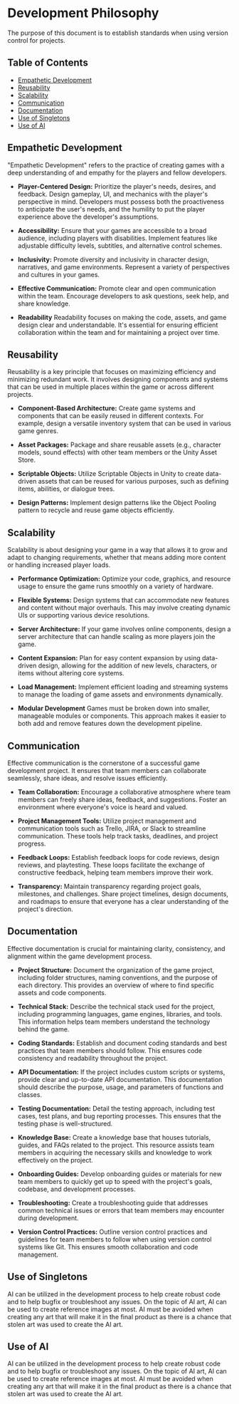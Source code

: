 # Development Philosophy
The purpose of this document is to establish standards when using version control for projects.

## Table of Contents
- [Empathetic Development](#empathetic-development)
- [Reusability](#reusability)
- [Scalability](#scalability)
- [Communication](#communication)
- [Documentation](#documentation)
- [Use of Singletons](#use-of-singletons)
- [Use of AI](#use-of-ai)


## Empathetic Development

"Empathetic Development" refers to the practice of creating games with a deep understanding of and empathy for the players and fellow developers.

- **Player-Centered Design:** Prioritize the player's needs, desires, and feedback. Design gameplay, UI, and mechanics with the player's perspective in mind. Developers must possess both the proactiveness to anticipate the user's needs, and the humility to put the player experience above the developer's assumptions.

- **Accessibility:** Ensure that your games are accessible to a broad audience, including players with disabilities. Implement features like adjustable difficulty levels, subtitles, and alternative control schemes.

- **Inclusivity:** Promote diversity and inclusivity in character design, narratives, and game environments. Represent a variety of perspectives and cultures in your games.

- **Effective Communication:** Promote clear and open communication within the team. Encourage developers to ask questions, seek help, and share knowledge.

- **Readability** Readability focuses on making the code, assets, and game design clear and understandable. It's essential for ensuring efficient collaboration within the team and for maintaining a project over time.

## Reusability

Reusability is a key principle that focuses on maximizing efficiency and minimizing redundant work. It involves designing components and systems that can be used in multiple places within the game or across different projects.

- **Component-Based Architecture:** Create game systems and components that can be easily reused in different contexts. For example, design a versatile inventory system that can be used in various game genres.

- **Asset Packages:** Package and share reusable assets (e.g., character models, sound effects) with other team members or the Unity Asset Store.

- **Scriptable Objects:** Utilize Scriptable Objects in Unity to create data-driven assets that can be reused for various purposes, such as defining items, abilities, or dialogue trees.

- **Design Patterns:** Implement design patterns like the Object Pooling pattern to recycle and reuse game objects efficiently.

## Scalability

Scalability is about designing your game in a way that allows it to grow and adapt to changing requirements, whether that means adding more content or handling increased player loads.

- **Performance Optimization:** Optimize your code, graphics, and resource usage to ensure the game runs smoothly on a variety of hardware.

- **Flexible Systems:** Design systems that can accommodate new features and content without major overhauls. This may involve creating dynamic UIs or supporting various device resolutions.

- **Server Architecture:** If your game involves online components, design a server architecture that can handle scaling as more players join the game.

- **Content Expansion:** Plan for easy content expansion by using data-driven design, allowing for the addition of new levels, characters, or items without altering core systems.

- **Load Management:** Implement efficient loading and streaming systems to manage the loading of game assets and environments dynamically.

- **Modular Development** Games must be broken down into smaller, manageable modules or components. This approach makes it easier to both add and remove features down the development pipeline.

## Communication

Effective communication is the cornerstone of a successful game development project. It ensures that team members can collaborate seamlessly, share ideas, and resolve issues efficiently.

- **Team Collaboration:** Encourage a collaborative atmosphere where team members can freely share ideas, feedback, and suggestions. Foster an environment where everyone's voice is heard and valued.

- **Project Management Tools:** Utilize project management and communication tools such as Trello, JIRA, or Slack to streamline communication. These tools help track tasks, deadlines, and project progress.

- **Feedback Loops:** Establish feedback loops for code reviews, design reviews, and playtesting. These loops facilitate the exchange of constructive feedback, helping team members improve their work.

- **Transparency:** Maintain transparency regarding project goals, milestones, and challenges. Share project timelines, design documents, and roadmaps to ensure that everyone has a clear understanding of the project's direction.

## Documentation

Effective documentation is crucial for maintaining clarity, consistency, and alignment within the game development process.

- **Project Structure:** Document the organization of the game project, including folder structures, naming conventions, and the purpose of each directory. This provides an overview of where to find specific assets and code components.

- **Technical Stack:** Describe the technical stack used for the project, including programming languages, game engines, libraries, and tools. This information helps team members understand the technology behind the game.

- **Coding Standards:** Establish and document coding standards and best practices that team members should follow. This ensures code consistency and readability throughout the project.

- **API Documentation:** If the project includes custom scripts or systems, provide clear and up-to-date API documentation. This documentation should describe the purpose, usage, and parameters of functions and classes.

- **Testing Documentation:** Detail the testing approach, including test cases, test plans, and bug reporting processes. This ensures that the testing phase is well-structured.

- **Knowledge Base:** Create a knowledge base that houses tutorials, guides, and FAQs related to the project. This resource assists team members in acquiring the necessary skills and knowledge to work effectively on the project.

- **Onboarding Guides:** Develop onboarding guides or materials for new team members to quickly get up to speed with the project's goals, codebase, and development processes.

- **Troubleshooting:** Create a troubleshooting guide that addresses common technical issues or errors that team members may encounter during development.

- **Version Control Practices:** Outline version control practices and guidelines for team members to follow when using version control systems like Git. This ensures smooth collaboration and code management.

## Use of Singletons
AI can be utilized in the development process to help create robust code and to help bugfix or troubleshoot any issues. On the topic of AI art, AI can be used to create reference images at most. AI must be avoided when creating any art that will make it in the final product as there is a chance that stolen art was used to create the AI art.

## Use of AI
AI can be utilized in the development process to help create robust code and to help bugfix or troubleshoot any issues. On the topic of AI art, AI can be used to create reference images at most. AI must be avoided when creating any art that will make it in the final product as there is a chance that stolen art was used to create the AI art.

